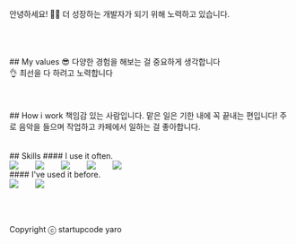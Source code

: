 안녕하세요! 🙋‍♂️ 더 성장하는 개발자가 되기 위해 노력하고 있습니다.<br />

<br />
<br />
<br />
## My values
😎 다양한 경험을 해보는 걸 중요하게 생각합니다<br />
👌 최선을 다 하려고 노력합니다<br />
<br />
<br />
<br />
## How i work
책임감 있는 사람입니다. 맡은 일은 기한 내에 꼭 끝내는 편입니다!
주로 음악을 들으며 작업하고 카페에서 일하는 걸 좋아합니다.
<br />
<br />
<br />
## Skills
#### I use it often.
<div style="display:flex;gap:30px;flex-wrap:wrap;">
  <img src="https://img.shields.io/badge/Java-007396?style=for-the-badge&logo=Java&logoColor=white">
  <img src="https://img.shields.io/badge/js-F7DF1E?style=for-the-badge&logo=javascript&logoColor=black">
  <img src="https://img.shields.io/badge/MySQL-4479A1?style=for-the-badge&logo=mysql&logoColor=white">
  <img src="https://img.shields.io/badge/Android-3DDC84?style=for-the-badge&logo=android&logoColor=white">
  <img src="https://img.shields.io/badge/AWS-232F3E?style=for-the-badge&logo=amazonaws&logoColor=white">
</div>
#### I've used it before.
<div style="display:flex;gap:30px;flex-wrap:wrap;">
  <img src="https://img.shields.io/badge/react-61DAFB?style=for-the-badge&logo=react&logoColor=black">
  <img src="https://img.shields.io/badge/Kotlin-7F52FF?style=for-the-badge&logo=Kotlin&logoColor=white">
</div>
<br />
<br />
<br />

Copyright ⓒ startupcode yaro
